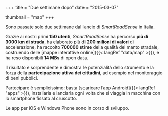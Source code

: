 +++
title = "Due settimane dopo"
date = "2015-03-07"

thumbnail = "map"
+++

Sono passate solo due settimane dal lancio di *SmartRoadSense* in Italia.

Grazie ai nostri primi **150&nbsp;utenti**, *SmartRoadSense* ha percorso **più di 3000&nbsp;km di strada**, ha elaborato più di **200&nbsp;milioni di valori** di accelerazione, ha raccolto **700000&nbsp;stime** della qualità del manto stradale, costruendo delle [mappe interattive online]({{< langRef "data/map" >}}), e ha reso disponibili **14&nbsp;MBs** di open data.

Il risultato è sorprendente e dimostra le potenzialità dello strumento e la forza della **partecipazione attiva dei cittadini**, ad esempio nel monitoraggio di beni pubblici.

Partecipare è semplicissimo: basta [scaricare l’app Android]({{< langRef "apps" >}}), installarla e lanciarla ogni volta che si viaggia in macchina con lo smartphone fissato al cruscotto.

Le app per iOS e Windows Phone sono in corso di sviluppo.
